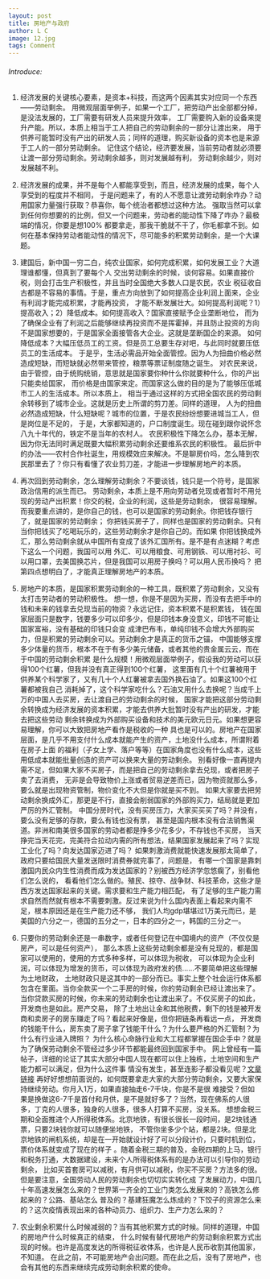 ```yaml
---
layout: post
title: 房地产与政府
author: L C
image: 12.jpg
tags: Comment
---
```


###### Introduce:
 
1. 经济发展的关键核心要素，是资本+科技，而这两个因素其实对应同一个东西——劳动剩余。
用微观层面举例子，如果一个工厂，把劳动产出全部都分掉，是没法发展的，工厂需要有研发人员来提升效率，
工厂需要购入新的设备来提升产能。所以，本质上相当于工人把自己的劳动剩余的一部分让渡出来，
用于供养可能暂时没有产出的研发人员；同样的道理，购买新设备的资本也是来源于工人的一部分劳动剩余。
记住这个结论，经济要发展，当前劳动者就必须要让渡一部分劳动剩余。劳动剩余越多，则对发展越有利，
劳动剩余越少，则对发展越不利。  

2. 经济发展的成果，并不是每个人都能享受到，而且，经济发展的成果，每个人享受到的程度并不相同，
于是问题来了，有的人不愿意让渡劳动剩余咋办？动用国家力量强行获取？恭喜你，每个统治者都想过这种方法。
强取当然可以拿到任何你想要的的比例，但又一个问题来，劳动者的能动性下降了咋办？最极端的情况，你要是想100%
都要拿走，那我干脆就不干了，你毛都拿不到。如何在基本保持劳动者能动性的情况下，尽可能多的积累劳动剩余，是一个大课题。  

3. 建国后，新中国一穷二白，纯农业国家，如何完成积累，如何发展工业？大道理谁都懂，但真到了要每个人
交出劳动剩余的时候，谈何容易。如果直接价税，则会打击生产积极性，并且当时全国绝大多数人口是农民，农业
税征收自古都是不容易的事情。于是，重点方向放到了如何提高企业利润上面来，企业有利润才能完成积累，才能再投资，
才能不断发展壮大。如何提高利润呢？1）提高收入；2）降低成本。如何提高收入？国家直接赋予企业垄断地位，
而为了确保企业有了利润之后能够继续再投资而不是挥霍掉，并且防止投资的方向不是国家想要的，于是国家全面接管各大企业。这就是垄断国企的来源。
如何降低成本？大幅压低员工的工资。但是员工总要生存对吧，与此同时就要压低员工的生活成本。
于是乎，生活必需品开始全面管控。因为人为扭曲价格必然造成短缺，而短缺就必然带来管控，粮票等票证制度随之诞生。
对农民来说，由于管控，由于统购统销，意思就是国家要你种什么你就要种什么，你的产出只能卖给国家，
而价格是由国家来定。而国家这么做的目的是为了能够压低城市工人的生活成本。所以本质上，
相当于通过这样的方式把全国农民的劳动剩余转移到了城市企业。这就是历史上所谓的剪刀差。同样的道理，
人为的扭曲必然造成短缺，什么短缺呢？城市的位置，于是农民纷纷想要进城当工人，但是岗位是不足的，
于是，大家都知道的，户口制度诞生。现在碰到跟你说怀念八九十年代的，铁定不是当年的农村人。
农民积极性下降怎么办，基本无解，因为你无法同时满足既要大幅积累劳动剩余还要维系农民的积极性。
最后折中的办法——农村合作社诞生，用规模效应来解决。不是聊房价吗，怎么降到农民那里去了？你只有看懂了农业剪刀差，才能进一步理解房地产的本质。  

4. 再次回到劳动剩余，怎么理解劳动剩余？不要谈钱，钱只是一个符号，是国家政治信用的派生而已。
劳动剩余，本质上是不用向劳动者兑现或者暂时不用兑现的劳动产出积累！你交的税，企业的利润，这些是劳动剩余，
很容易理解。而我要重点讲的，是你自己的钱，也可以是国家的劳动剩余。你把钱存银行了，就是国家的劳动剩余；
你把钱买房子了，同样也是国家的劳动剩余。只有当你把钱买了吃喝玩乐的，这些劳动剩余才是你自己的。而如果
你把钱换成外汇，那么劳动剩余就从中国所有变成了该外汇国所有。是不是有点迷糊？考虑下这么一个问题，我国可以用
外汇、可以用粮食、可用钢铁、可以用衬衫、可以用口罩，去美国换芯片，但是我国可以用房子换吗？可以用人民币换吗？
把第四点想明白了，才能真正理解房地产的本质。  

5. 房地产的本质，是国家积累劳动剩余的一种工具，既积累了劳动剩余，又没有太打击劳动者的劳动积极性。
想一想，你是不是因为买房，而没有去把手中的钱和未来的钱拿去兑现当前的物资？永远记住，资本积累不是积累钱，
钱在国家层面只是数字，钱要多少可以印多少，但是印钱本身没意义，印钱不可能让国家富裕，没有基础的印钱只会变
成津巴布韦，单纯印钱不会增大外部购买力，但是积累的劳动剩余可以。劳动剩余才是真正的货币之锚，
中国能够支撑多少体量的货币，根本不在于有多少美元储备，或者其他的贵金属云云，而在于中国的劳动剩余积累
是什么规模！用微观层面举例子，假设我的劳动可以获得100个红薯，但我并没有真正得到100个红薯，
这里面有几十个红薯被用于供养某个科学家了，又有几十个人红薯被拿去国外换石油了。如果这100个红薯都被我自己
消耗掉了，这个科学家吃什么？石油又用什么去换呢？当成千上万的中国人去买房，去让渡自己的劳动剩余的时候，
国家才能把这部分劳动剩余转换成为经济发展的资本积累，才能去供养大批暂时没有产出的研发，才能去把这些劳动
剩余转换成为外部购买设备和技术的美元欧元日元。如果想更容易理解，你可以大致把房地产看作是税收的一种
具也是可以的。房地产在国家层面，是几乎不用支付什么成本就能产生的资产，土地没什么成本，所谓附着在房子上面
的福利（子女上学、落户等等）在国家角度也没有什么成本，这些用低成本就能批量创造的资产可以换来大量的劳动剩余。
别看好像一直再提内需不足，但如果大家不买房子，而是把自己的劳动剩余拿去兑现，或者把房子卖了去消费，
无非是会导致物价上涨或者贸易逆差而已，因为物资就那么多，要么就是出现物资管制，物价变化不大但是你就是买不到。
如果大家要去把劳动剩余换成外汇，那更是不行，直接会削弱国家的外部购买力，结局就是更加严厉的外汇管制。
中国分房时代，没有买房压力，大家买买买了吗？并没有，要么没有足够的存款，要么有钱也没有票，
甚至是国内根本没有合法销售渠道。非洲和南美很多国家的劳动者都是挣多少花多少，不存钱也不买房，
当天挣完当天花完，完美符合拉动内需的所有想法，结果国家发展起来了吗？实现工业化了吗？向发达国家迈进了吗？
如果刺激消费就能快速发展那太简单了，政府只要给国民大量发送限时消费券就完事了，问题是，
有哪一个国家是靠刺激国内民众内生性消费而成为发达国家的？别被西方经济学忽悠瘸了，别看他们怎么说的，
看看他们怎么做的。殖民、掠夺、战争财、科技革命，这些才是西方发达国家起来的关键。需求要和生产能力相匹配，
有了足够的生产能力需求自然而然就有根本不需要刺激。反过来说为什么国内表面上看起来内需不足，根本原因还是在生产能力还不够，
我们人均gdp堪堪过1万美元而已，是美国的六分之一，德国的五分之一，日本的四分之一，韩国的三分之一。  

6. 只要你的劳动剩余还是一串数字，或者任何登记在中国境内的资产（不仅仅是房产，可以是任何资产），
那么本质上这些劳动剩余都是没有兑现的，都是国家可以使用的，使用的方式多种多样，可以体现为税收，
可以体现为企业利润，可以体现为增发的货币，可以体现为政府发的债……不要简单把这些理解为土地财政，
土地财政只是这其中的一部分而已。事实上整个社会运行体系都包含在里面。当你全款买一个二手房的时候，你的劳动剩余已经让渡出来了。
当你贷款买房的时候，你未来的劳动剩余也让渡出来了。不仅买房子的如此，开发商也是如此。房产交易，
除了土地出让金和其他税费，剩下的钱是被开发商和卖房子的房东赚走了吗？看起来好像是，但你把链条再看远一点，
开发商的钱能干什么，房东卖了房子拿了钱能干什么？为什么要严格的外汇管制？为什么有行业进入牌照？
为什么核心命脉行业和大工程都掌握在国企手中？就是为了确保劳动剩余不管经过多少环节都能最终回到国家手中。
网上曾经有一篇帖子，详细的论证了其实大部分中国人现在都可以住上独栋，土地空间和生产能力都可以满足，但为什么这件事
情没有发生，甚至连影子都没看见呢？[文章链接](https://mp.weixin.qq.com/s/5UybXWew1BJo3OIaOZioFw)
再好好想想前面说的，如何既要拿走大家的大部分劳动剩余，又要大家保持继续劳动。你月入1万，如果直接抽走6-7千块，你是不是很
难接受？但如果是换做这6-7千是首付和月供，是不是就好多了？当然，现在佛系的人很多，丁克的人很多，独身的人很多，很多人打算不买房，没关系。
想想金税三期和全面推进个人所得税体系。北京地铁，有很长很长一段时间，是2块钱通票，只要2块钱你就可以随便坐地铁，
不管你坐多少个站，都是2块。但是北京地铁的闸机系统，却是在一开始就设计好了可以分段计价，只要时机到位，票价体系就变成了现在的样子
。随着金税三期的普及，金税四期的上马，银行和税务打通，大数据建设，未来个人所得税体系有的是办法可以引导你的劳动剩余，
比如买首套房可以减税，有月供可以减税，你买不买房？方法多的很。但是要注意，全国劳动人民的劳动剩余也切切实实转化成
了发展动力，中国几十年高速发展怎么来的？世界第一齐全的工业门类怎么发展来的？高铁怎么修起来的？公路、基站怎么
普及的？基建狂魔怎么炼成的？下饺子的资源怎么来的？这次疫情表现出来的各种动员力、组织力、生产力怎么来的？  

7. 农业剩余积累什么时候减弱的？当有其他积累方式的时候。同样的道理，中国的房地产什么时候真正的结束，
什么时候有替代房地产的劳动剩余积累方式出现的时候。也许是高度发达的所得税征收体系，也许是人民币收割其他国家，不知道。
在此之前，不可能房地产会出问题。而在此之后，没有了房地产，也会有其他的东西来继续完成劳动剩余积累的使命。



